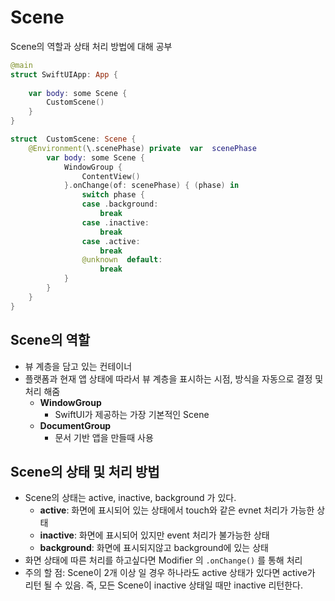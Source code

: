 
# Scene

Scene의 역할과 상태 처리 방법에 대해 공부

```swift
@main
struct SwiftUIApp: App {
    
    var body: some Scene {
        CustomScene()
    }
}

struct  CustomScene: Scene {
    @Environment(\.scenePhase) private  var  scenePhase
        var body: some Scene {
            WindowGroup {
                ContentView()
            }.onChange(of: scenePhase) { (phase) in
                switch phase {
                case .background:
                    break
                case .inactive:
                    break
                case .active:
                    break
                @unknown  default:
                    break
            }
        }
    }
}
```

## Scene의 역할
- 뷰 계층을 담고 있는 컨테이너
- 플랫폼과 현재 앱 상태에 따라서 뷰 계층을 표시하는 시점, 방식을 자동으로 결정 및 처리 해줌
    - **WindowGroup**
        - SwiftUI가 제공하는 가장 기본적인 Scene
    - **DocumentGroup**
        - 문서 기반 앱을 만들때 사용

## Scene의 상태 및 처리 방법
    
- Scene의 상태는 active, inactive, background 가 있다.
    - **active**: 화면에 표시되어 있는 상태에서 touch와 같은 evnet 처리가 가능한 상태
    - **inactive**: 화면에 표시되어 있지만 event 처리가 불가능한 상태
    - **background**: 화면에 표시되지않고 background에 있는 상태
- 화면 상태에 따른 처리를 하고싶다면 Modifier 의 `.onChange()` 를 통해 처리
- 주의 할 점: Scene이 2개 이상 일 경우 하나라도 active 상태가 있다면 active가 리턴 될 수 있음. 즉, 모든 Scene이 inactive 상태일 때만 inactive 리턴한다.
